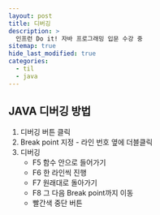 ```yaml
---
layout: post
title: 디버깅
description: >
  인프런 Do it! 자바 프로그래밍 입문 수강 중
sitemap: true
hide_last_modified: true
categories:
  - til
  - java
---
```

## JAVA 디버깅 방법

1. 디버깅 버튼 클릭
2. Break point 지정 - 라인 번호 옆에 더블클릭
3. 디버깅
    - F5 함수 안으로 들어가기
    - F6 한 라인씩 진행
    - F7 원래대로 돌아가기
    - F8 그 다음 Break point까지 이동
    - 빨간색 중단 버튼